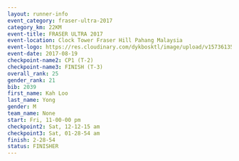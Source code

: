 ```yaml
---
layout: runner-info 
event_category: fraser-ultra-2017 
category_km: 22KM 
event-title: FRASER ULTRA 2017 
event-location: Clock Tower Fraser Hill Pahang Malaysia 
event-logo: https://res.cloudinary.com/dykbosktl/image/upload/v1573613535/Logo/logo_mfst7w.jpg 
event-date: 2017-08-19 
checkpoint-name2: CP1 (T-2) 
checkpoint-name3: FINISH (T-3) 
overall_rank: 25
gender_rank: 21
bib: 2039
first_name: Kah Loo
last_name: Yong
gender: M
team_name: None
start: Fri, 11-00-00 pm
checkpoint2: Sat, 12-12-15 am
checkpoint3: Sat, 01-28-54 am
finish: 2-28-54
status: FINISHER
---
```

